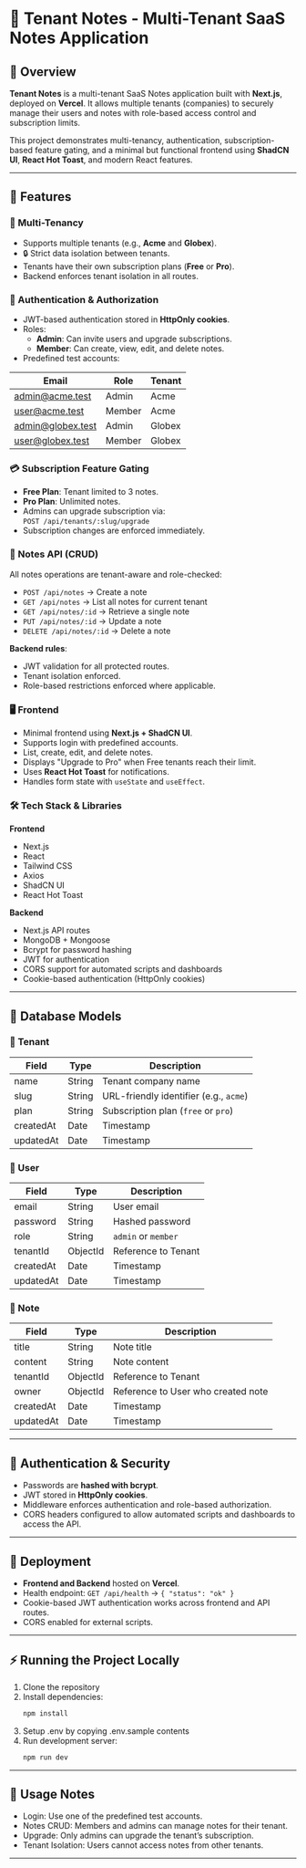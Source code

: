 # 📝 Tenant Notes - Multi-Tenant SaaS Notes Application

## 🌟 Overview
**Tenant Notes** is a multi-tenant SaaS Notes application built with **Next.js**, deployed on **Vercel**. It allows multiple tenants (companies) to securely manage their users and notes with role-based access control and subscription limits.  

This project demonstrates multi-tenancy, authentication, subscription-based feature gating, and a minimal but functional frontend using **ShadCN UI**, **React Hot Toast**, and modern React features.

---

## 🚀 Features

### 🏢 Multi-Tenancy
- Supports multiple tenants (e.g., **Acme** and **Globex**).
- 🔒 Strict data isolation between tenants.
- Tenants have their own subscription plans (**Free** or **Pro**).
- Backend enforces tenant isolation in all routes.

### 🔐 Authentication & Authorization
- JWT-based authentication stored in **HttpOnly cookies**.
- Roles:
  - **Admin**: Can invite users and upgrade subscriptions.
  - **Member**: Can create, view, edit, and delete notes.
- Predefined test accounts:

| Email               | Role   | Tenant  |
|--------------------|--------|--------|
| admin@acme.test     | Admin  | Acme   |
| user@acme.test      | Member | Acme   |
| admin@globex.test   | Admin  | Globex |
| user@globex.test    | Member | Globex |

### 💳 Subscription Feature Gating
- **Free Plan**: Tenant limited to 3 notes.
- **Pro Plan**: Unlimited notes.
- Admins can upgrade subscription via:  
  `POST /api/tenants/:slug/upgrade`
- Subscription changes are enforced immediately.

### 📝 Notes API (CRUD)
All notes operations are tenant-aware and role-checked:
- `POST /api/notes` → Create a note
- `GET /api/notes` → List all notes for current tenant
- `GET /api/notes/:id` → Retrieve a single note
- `PUT /api/notes/:id` → Update a note
- `DELETE /api/notes/:id` → Delete a note

**Backend rules**:
- JWT validation for all protected routes.
- Tenant isolation enforced.
- Role-based restrictions enforced where applicable.

### 🖥️ Frontend
- Minimal frontend using **Next.js + ShadCN UI**.
- Supports login with predefined accounts.
- List, create, edit, and delete notes.
- Displays "Upgrade to Pro" when Free tenants reach their limit.
- Uses **React Hot Toast** for notifications.
- Handles form state with `useState` and `useEffect`.

### 🛠️ Tech Stack & Libraries
**Frontend**
- Next.js
- React
- Tailwind CSS
- Axios
- ShadCN UI
- React Hot Toast

**Backend**
- Next.js API routes
- MongoDB + Mongoose
- Bcrypt for password hashing
- JWT for authentication
- CORS support for automated scripts and dashboards
- Cookie-based authentication (HttpOnly cookies)

---

## 💾 Database Models

### 🏢 Tenant
| Field  | Type    | Description |
|--------|---------|-------------|
| name   | String  | Tenant company name |
| slug   | String  | URL-friendly identifier (e.g., `acme`) |
| plan   | String  | Subscription plan (`free` or `pro`) |
| createdAt | Date | Timestamp |
| updatedAt | Date | Timestamp |

### 👤 User
| Field       | Type                  | Description |
|-------------|----------------------|-------------|
| email       | String               | User email |
| password    | String               | Hashed password |
| role        | String               | `admin` or `member` |
| tenantId    | ObjectId             | Reference to Tenant |
| createdAt   | Date                 | Timestamp |
| updatedAt   | Date                 | Timestamp |

### 📝 Note
| Field       | Type                  | Description |
|-------------|----------------------|-------------|
| title       | String               | Note title |
| content     | String               | Note content |
| tenantId    | ObjectId             | Reference to Tenant |
| owner   | ObjectId             | Reference to User who created note |
| createdAt   | Date                 | Timestamp |
| updatedAt   | Date                 | Timestamp |

---

## 🔐 Authentication & Security
- Passwords are **hashed with bcrypt**.
- JWT stored in **HttpOnly cookies**.
- Middleware enforces authentication and role-based authorization.
- CORS headers configured to allow automated scripts and dashboards to access the API.

---

## 🚀 Deployment
- **Frontend and Backend** hosted on **Vercel**.
- Health endpoint: `GET /api/health` → `{ "status": "ok" }`
- Cookie-based JWT authentication works across frontend and API routes.
- CORS enabled for external scripts.

---

## ⚡ Running the Project Locally
1. Clone the repository
2. Install dependencies:  
   ```bash
   npm install
   ```
3. Setup .env by copying .env.sample contents
4. Run development server:
   ```bash
   npm run dev
   ```

---

## 📝 Usage Notes
- Login: Use one of the predefined test accounts.
- Notes CRUD: Members and admins can manage notes for their tenant.
- Upgrade: Only admins can upgrade the tenant’s subscription.
- Tenant Isolation: Users cannot access notes from other tenants.

---